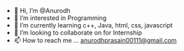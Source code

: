 - 👋 Hi, I’m @Anurodh
- 👀 I’m interested in Programming
- 🌱 I’m currently learning c++, Java, html, css, javascript
- 💞️ I’m looking to collaborate on for Internship
- 📫 How to reach me ... anurodhprasain00111@gmail.com

<!---
Anurodh0011/Anurodh0011 is a ✨ special ✨ repository because its `README.md` (this file) appears on your GitHub profile.
You can click the Preview link to take a look at your changes.
--->
